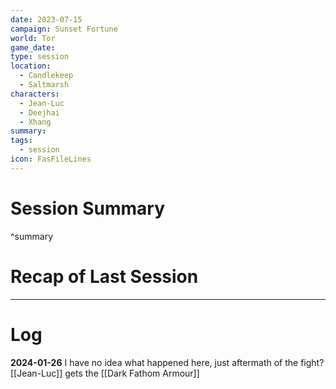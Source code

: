 ```yaml
---
date: 2023-07-15
campaign: Sunset Fortune
world: Tor
game_date: 
type: session
location:
  - Candlekeep
  - Saltmarsh
characters:
  - Jean-Luc
  - Deejhai
  - Xhang
summary: 
tags:
  - session
icon: FasFileLines
---
```

# Session Summary

^summary
# Recap of Last Session

---
# Log
**2024-01-26** 
I have no idea what happened here, just aftermath of the fight?
[[Jean-Luc]] gets the [[Dark Fathom Armour]]